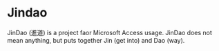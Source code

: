 # Jindao
JinDao (進道) is a project faor Microsoft Access usage. JinDao does not mean anything, but puts together Jin (get into) and Dao (way).

